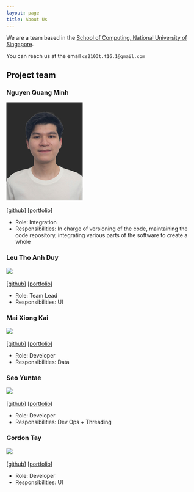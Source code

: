 ```yaml
---
layout: page
title: About Us
---
```


We are a team based in the [School of Computing, National University of Singapore](https://www.comp.nus.edu.sg).

You can reach us at the email `cs2103t.t16.1@gmail.com`

## Project team

### Nguyen Quang Minh

<img src="images/minhmxc.png" width="200px">

[[github](https://github.com/minhmxc)]
[[portfolio](https://minhmxc.github.io)]

* Role: Integration
* Responsibilities: In charge of versioning of the code, maintaining the code repository, 
integrating various parts of the software to create a whole

### Leu Tho Anh Duy

<img src="images/johndoe.png" width="200px">

[[github](http://github.com/johndoe)]
[[portfolio](team/johndoe.md)]

* Role: Team Lead
* Responsibilities: UI

### Mai Xiong Kai

<img src="images/johndoe.png" width="200px">

[[github](http://github.com/johndoe)] [[portfolio](team/johndoe.md)]

* Role: Developer
* Responsibilities: Data

### Seo Yuntae

<img src="images/johndoe.png" width="200px">

[[github](http://github.com/johndoe)]
[[portfolio](team/johndoe.md)]

* Role: Developer
* Responsibilities: Dev Ops + Threading

### Gordon Tay

<img src="images/johndoe.png" width="200px">

[[github](http://github.com/johndoe)]
[[portfolio](team/johndoe.md)]

* Role: Developer
* Responsibilities: UI
